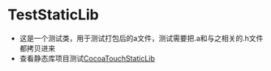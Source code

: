 # TestStaticLib
* 这是一个测试类，用于测试打包后的a文件，测试需要把.a和与之相关的.h文件都拷贝进来
* 查看静态库项目测试[CocoaTouchStaticLib](https://github.com/xsailor511/CocoaTouchStaticLib)
